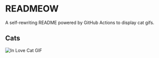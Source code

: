 # READMEOW

A self-rewriting README powered by GitHub Actions to display cat gifs.

## Cats

![In Love Cat GIF](https://media0.giphy.com/media/v1.Y2lkPTlhY2QwMmRheW1ocWQ3ZDV4cmZ0MDNoZGJ4djMzcXpyOHp0cnUyMWs5MHlmMzU5NiZlcD12MV9naWZzX3NlYXJjaCZjdD1n/MDJ9IbxxvDUQM/200.gif)
